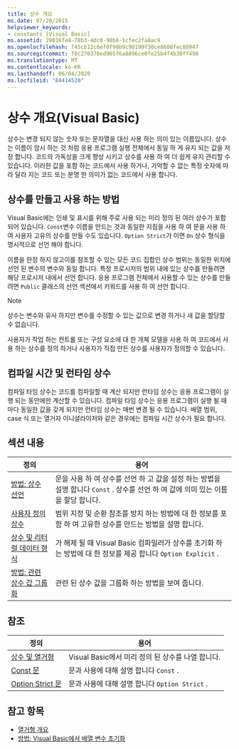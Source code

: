 ```yaml
---
title: 상수 개요
ms.date: 07/20/2015
helpviewer_keywords:
- constants [Visual Basic]
ms.assetid: 29016fe8-78b3-4dc8-90b8-1cfec2fa8ac9
ms.openlocfilehash: f45cb12c6ef0f90b9c90190f30ce8600fec80947
ms.sourcegitcommit: f8c270376ed905f6a8896ce0fe25b4f4b38ff498
ms.translationtype: MT
ms.contentlocale: ko-KR
ms.lasthandoff: 06/04/2020
ms.locfileid: "84414520"
---
```

# <a name="constants-overview-visual-basic"></a>상수 개요(Visual Basic)
상수는 변경 되지 않는 숫자 또는 문자열을 대신 사용 하는 의미 있는 이름입니다. 상수는 이름이 암시 하는 것 처럼 응용 프로그램 실행 전체에서 동일 하 게 유지 되는 값을 저장 합니다. 코드의 가독성을 크게 향상 시키고 상수를 사용 하 여 더 쉽게 유지 관리할 수 있습니다. 이러한 값을 포함 하는 코드에서 사용 하거나, 기억할 수 없는 특정 숫자에 따라 달라 지는 코드 또는 분명 한 의미가 없는 코드에서 사용 합니다.  
  
## <a name="how-to-create-and-use-constants"></a>상수를 만들고 사용 하는 방법  
 Visual Basic에는 인쇄 및 표시를 위해 주로 사용 되는 미리 정의 된 여러 상수가 포함 되어 있습니다. `Const`변수 이름을 만드는 것과 동일한 지침을 사용 하 여 문을 사용 하 여 사용자 고유의 상수를 만들 수도 있습니다. `Option Strict`가 이면 `On` 상수 형식을 명시적으로 선언 해야 합니다.  
  
 이름을 한정 하지 않고이를 참조할 수 있는 모든 코드 집합인 상수 범위는 동일한 위치에 선언 된 변수의 변수와 동일 합니다. 특정 프로시저의 범위 내에 있는 상수를 만들려면 해당 프로시저 내에서 선언 합니다. 응용 프로그램 전체에서 사용할 수 있는 상수를 만들려면 `Public` 클래스의 선언 섹션에서 키워드를 사용 하 여 선언 합니다.  
  
> [!NOTE]
> 상수는 변수와 유사 하지만 변수를 수정할 수 있는 값으로 변경 하거나 새 값을 할당할 수 없습니다.  
  
 사용자가 작업 하는 컨트롤 또는 구성 요소에 대 한 개체 모델을 사용 하 여 코드에서 사용 하는 상수를 정의 하거나 사용자가 직접 만든 상수를 사용자가 정의할 수 있습니다.  
  
## <a name="compile-time-and-run-time-constants"></a>컴파일 시간 및 런타임 상수  
 컴파일 타임 상수는 코드를 컴파일할 때 계산 되지만 런타임 상수는 응용 프로그램이 실행 되는 동안에만 계산할 수 있습니다. 컴파일 타임 상수는 응용 프로그램이 실행 될 때마다 동일한 값을 갖게 되지만 런타임 상수는 매번 변경 될 수 있습니다. 배열 범위, case 식 또는 열거자 이니셜라이저와 같은 경우에는 컴파일 시간 상수가 필요 합니다.  
  
## <a name="in-this-section"></a>섹션 내용  
  
|정의|용어|  
|---|---|  
|[방법: 상수 선언](how-to-declare-a-constant.md)|문을 사용 하 여 상수를 선언 하 고 값을 설정 하는 방법을 설명 합니다 `Const` . 상수를 선언 하 여 값에 의미 있는 이름을 할당 합니다.|  
|[사용자 정의 상수](user-defined-constants.md)|범위 지정 및 순환 참조를 방지 하는 방법에 대 한 정보를 포함 하 여 고유한 상수를 만드는 방법을 설명 합니다.|  
|[상수 및 리터럴 데이터 형식](constant-and-literal-data-types.md)|가 해제 될 때 Visual Basic 컴파일러가 상수를 초기화 하는 방법에 대 한 정보를 제공 합니다 `Option Explicit` .|  
|[방법: 관련 상수 값 그룹화](how-to-group-related-constant-values-together.md)|관련 된 상수 값을 그룹화 하는 방법을 보여 줍니다.|  
  
## <a name="reference"></a>참조  
  
|정의|용어|  
|---|---|  
|[상수 및 열거형](../../../language-reference/constants-and-enumerations.md)|Visual Basic에서 미리 정의 된 상수를 나열 합니다.|  
|[Const 문](../../../language-reference/statements/const-statement.md)|문과 사용에 대해 설명 합니다 `Const` .|  
|[Option Strict 문](../../../language-reference/statements/option-strict-statement.md)|문과 사용에 대해 설명 합니다 `Option Strict` .|  
  
## <a name="see-also"></a>참고 항목

- [열거형 개요](enumerations-overview.md)
- [방법: Visual Basic에서 배열 변수 초기화](../arrays/how-to-initialize-an-array-variable.md)
